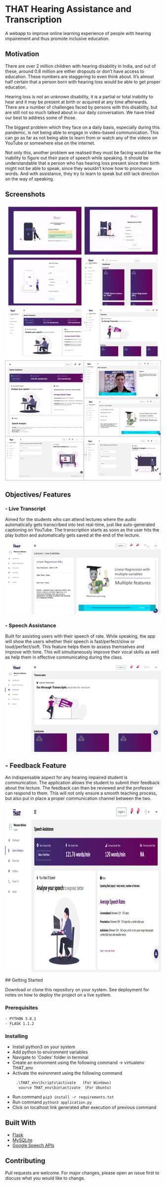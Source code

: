 # THAT Hearing Assistance and Transcription
A webapp to improve online learning experience of people with hearing impairement and thus promote inclusive education.

## Motivation
There are over 2 million children with hearing disability in India, and out of these, around
0.8 million are either dropouts or don’t have access to education. These numbers are
staggering to even think about. It’s almost half certain that a person born with hearing
loss would be able to get proper education.

Hearing loss is not an unknown disability, it is a partial or total inability to hear and it may
be present at birth or acquired at any time afterwards. There are a number of challenges
faced by persons with this disability, but are still not so much talked about in our daily
conversation. We have tried our best to address some of those.

The biggest problem which they face on a daily basis, especially during this pandemic, is
not being able to engage in video-based communication. This can go as far as not being
able to learn from or watch any of the videos on YouTube or somewhere else on the
internet.

Not only this, another problem we realised they must be facing would be the inability to
figure out their pace of speech while speaking. It should be understandable that a person
who has hearing loss present since their birth might not be able to speak, since they
wouldn’t know how to pronounce words. And with assistance, they try to learn to speak
but still lack direction on the way of speaking.

## Screenshots
![THAT](https://github.com/abhinav-bohra/THAT/blob/master/THAT_Screenshots/THAT_Collage1.jpg)
![THAT](https://github.com/abhinav-bohra/THAT/blob/master/THAT_Screenshots/THAT_Collage2.jpg)

##  Objectives/ Features
### - Live Transcript
Aimed for the students who can attend lectures where the audio automatically gets
transcribed into text real-time, just like auto-generated captioning on YouTube. The
transcription starts as soon as the user hits the play button and automatically gets saved
at the end of the lecture.

![Live Transcript](https://github.com/abhinav-bohra/THAT/blob/master/THAT_Screenshots/Feature_1.png)

### - Speech Assistance
Built for assisting users with their speech of rate. While speaking, the app will show the
users whether their speech is fast/perfect/slow or loud/perfect/soft. This feature helps
them to assess themselves and improve with time. This will simultaneously improve their
vocal skills as well as help them in effective communicating during the class.

![Speech Assistance](https://github.com/abhinav-bohra/THAT/blob/master/THAT_Screenshots/Feature_2.png)

## - Feedback Feature
An indispensable aspect for any hearing impaired student is communication. The
application allows the student to submit their feedback about the lecture. The feedback
can then be reviewed and the professor can respond to them. This will not only ensure a
smooth teaching process, but also put in place a proper communication channel
between the two.

<p> <img src="THAT_Screenshots/Feature_3.png" width="1220" height="540" /> </p>
## Getting Started

Download or clone this repository on your system. See deployment for notes on how to deploy 
the project on a live system.

### Prerequisites
```
- PYTHON 3.8.1
- FLASK 1.1.2
```
### Installing
- Install python3 on your system
- Add python to environment variables
- Navigate to 'Codes' folder in terminal 
- Create an evironment using the following command -> virtualenv THAT_env
- Activate the evironment using the following command  
```
     .\THAT_env\Scripts\activate   (For Windows)
      source THAT_env\bin\activate  (For Ubuntu)
```
- Run command ```pip3 install -r requirements.txt```
- Run command ```python3 application.py```
- Click on localhost link generated after execution of previous command

## Built With

* [Flask](https://flask.palletsprojects.com/en/1.1.x/) 
* [MySQLite](https://www.sqlite.org/index.html) 
* [Google Speech APIs](https://cloud.google.com/speech-to-text/)

## Contributing

Pull requests are welcome. For major changes, please open an issue first to discuss what you would like to change.
